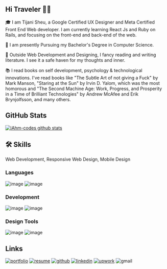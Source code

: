 ## Hi Traveler 👨‍✈️

🎓 I am Tijani Sheu, a Google Certified UX Designer and Meta Certified Front End Web developer. I am currently learning React Js and Ruby on Rails, and focusing on the front-end and back-end of the web.

👷‍ I am presently Pursuing my Bachelor's Degree in Computer Science.

📖 Outside Web Development and Designing, I fancy reading and writing literature. I see it a safe haven for my thoughts and inner.

📚 I read books on self development, psychology & technological innovations. I've read books like "The Subtle Art of not giving a Fuck" by Mark Manson, "Staring at the Sun" by Irvin D. Yalom, which was the most homorous and "The Second Machine Age: Work, Progress, and Prosperity in a Time of Brilliant Technologies" by Andrew McAfee and Erik Brynjolfsson, and many others.

## GitHub Stats

[![iAhm-codes github stats](https://github-readme-stats.vercel.app/api?username=iahm-codes)](https://github.com/iAhm-codes/github-readme-stats)

## 🛠 Skills

Web Development, Responsive Web Design, Mobile Design

### Languages

![image](https://user-images.githubusercontent.com/110635002/188376681-599aeda0-61c1-477a-a2b5-e0c38990c959.png) ![image](https://user-images.githubusercontent.com/110635002/188376841-4f53fbf3-8a9d-4488-8cd3-cf7362101b64.png)

### Development

![image](https://user-images.githubusercontent.com/110635002/188375482-22f9eb70-5b00-43cf-be5d-6f7a79222270.png) ![image](https://user-images.githubusercontent.com/110635002/188375903-1d2266d9-0883-435c-84bb-3f6c62eed52b.png)

### Design Tools

![image](https://user-images.githubusercontent.com/110635002/188381794-3e8c47fd-124d-4c3e-8737-e5def337577f.png) ![image](https://user-images.githubusercontent.com/110635002/188381828-1ab47b82-78e5-4bc4-8d00-aa5eb099224c.png)

## Links

[![portfolio](https://user-images.githubusercontent.com/110635002/188383561-fca3ba4b-1616-44cd-99b2-c9e9cc56fe6c.png)](https://ahmadtijani.myportfolio.com/)
[![resume](https://user-images.githubusercontent.com/110635002/188383646-fd908fa0-ea02-46e1-944f-acd0e662ab60.png)](https://drive.google.com/file/d/16L85GCKxWioJOJ6VihMjtNVHqzaDofe7/view)
[![github](https://user-images.githubusercontent.com/110635002/188383873-2d9cdd32-1953-4be0-8355-d8eb7c303038.png)](https://github.com/4pieEnut)
[![linkedin](https://user-images.githubusercontent.com/110635002/188383975-37cbc257-b178-4fff-8b43-6ee31e7dd4ff.png)](https://www.linkedin.com/in/sheu-tijani-187096179/?lipi=urn%3Ali%3Apage%3Ad_flagship3_profile_view_base%3BkrtBCyXeQ8%2BcyYZO10MbZA%3D%3D)
[![upwork](https://user-images.githubusercontent.com/110635002/188384078-6b58f98c-81d8-4032-b329-4291285baa61.png)](https://www.upwork.com/freelancers/~016ed46f7a925743a9)
![gmail](https://user-images.githubusercontent.com/110635002/188384114-b0421e97-6767-46a9-a230-6eb4f3d4c92d.png)

